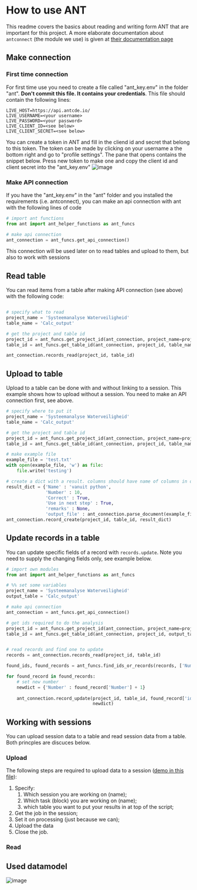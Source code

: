 # How to use ANT

This readme covers the basics about reading and writing form ANT that are important for this project. A more elaborate documentation about `antconnect` (the module we use) is given at [their documentation page](https://docs.antcde.io/ANTConnect/python/#verwijder-een-tabel)

## Make connection

### First time connection
For first time use you need to create a file called "ant_key.env" in the folder "ant". **Don't commit this file. It contains your credentials**. This file should contain the following lines:

```
LIVE_HOST=https://api.antcde.io/
LIVE_USERNAME=<your username>
LIVE_PASSWORD=<your password>
LIVE_CLIENT_ID=<see below>
LIVE_CLIENT_SECRET=<see below>
```

You can create a token in ANT and fill in the cliend id and secret that belong to this token. 
The token can be made by clicking on your username a the bottom right and go to "profile settings".
The pane that opens contains the snippet below. Press new token to make one and copy the client id and client secret into the "ant_key.env"
![image](https://user-images.githubusercontent.com/68229914/181701896-8816896f-dd00-4c3e-a2dd-43320a9db912.png)

### Make API connection

If you have the "ant_key.env" in the "ant" folder and you installed the requirements (i.e. antconnect), you can make an api connection with ant with the following lines of code

```python
# import ant functions
from ant import ant_helper_functions as ant_funcs

# make api connection
ant_connection = ant_funcs.get_api_connection()

```

This connection will be used later on to read tables and upload to them, but also to work with sessions

## Read table 

You can read items from a table after making API connection (see above) with the following code:

```python

# specify what to read
project_name = 'Systeemanalyse Waterveiligheid'
table_name = 'Calc_output'

# get the project and table id
project_id = ant_funcs.get_project_id(ant_connection, project_name=project_name)
table_id = ant_funcs.get_table_id(ant_connection, project_id, table_name)

ant_connection.records_read(project_id, table_id)

```

## Upload to table

Upload to a table can be done with and without linking to a session. This example shows how to upload without a session. You need to make an API connection first, see above.

```python
# specify where to put it
project_name = 'Systeemanalyse Waterveiligheid'
table_name = 'Calc_output'

# get the project and table id
project_id = ant_funcs.get_project_id(ant_connection, project_name=project_name)
table_id = ant_funcs.get_table_id(ant_connection, project_id, table_name)

# make example file
example_file = 'test.txt'
with open(example_file, 'w') as file:
    file.write('testing')

# create a dict with a result. columns should have name of columns in output table
result_dict = {'Name' : 'vanuit python',
               'Number' : 10,
               'Correct' : True,
               'Use in next step' : True,
               'remarks' : None,
               'output_file' : ant_connection.parse_document(example_file)}
ant_connection.record_create(project_id, table_id, result_dict)

```
## Update records in a table

You can update specific fields of a record with `records.update`. Note you need to supply the changing fields only, see example below.

```python
# import own modules
from ant import ant_helper_functions as ant_funcs

# %% set some variables
project_name = 'Systeemanalyse Waterveiligheid'
output_table = 'Calc_output'

# make api connection
ant_connection = ant_funcs.get_api_connection()

# get ids required to do the analysis
project_id = ant_funcs.get_project_id(ant_connection, project_name=project_name)
table_id = ant_funcs.get_table_id(ant_connection, project_id, output_table)


# read records and find one to update
records = ant_connection.records_read(project_id, table_id)

found_ids, found_records = ant_funcs.find_ids_or_records(records, ['Number'], [11], return_records=True)

for found_record in found_records:
    # set new number
    newdict = {'Number' : found_record['Number'] + 1} 
    
    ant_connection.record_update(project_id, table_id, found_record['id'], 
                                 newdict)
```

## Working with sessions

You can upload session data to a table and read session data from a table. Both princples are discuces below. 

### Upload
The following steps are required to upload data to a session ([demo in this file](https://github.com/witteveenbos/KPZSS/blob/main/example/demo_upload.py)):
1. Specify:
   1. Which session you are working on (name);
   2. Which task (block) you are working on (name);
   3. which table you want to put your results in at top of the script;
2. Get the job in the session;
3. Set it on processing (just because we can);
4. Upload the data
5. Close the job. 

### Read

## Used datamodel

![image](https://user-images.githubusercontent.com/68229914/183667963-a00443c5-c309-4e59-aa1e-8a1a46de903c.png)
